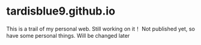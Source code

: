 # tardisblue9.github.io
This is a trail of my personal web.
Still working on it！
Not published yet, so have some personal things. Will be changed later
